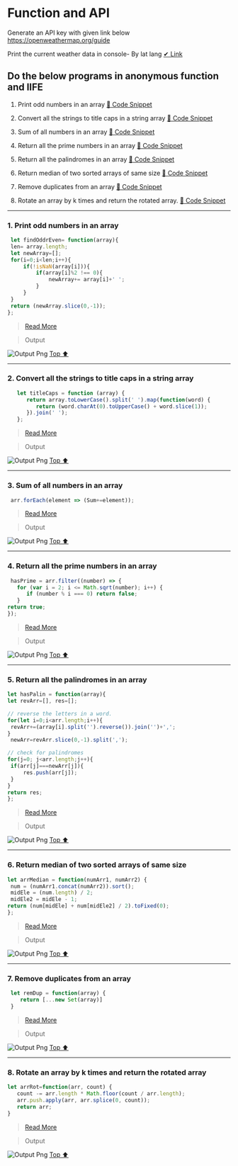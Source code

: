 # Function and API

Generate an API key with given link below https://openweathermap.org/guide 

Print the current weather data in console- By lat lang [✔ Link]()

## Do the below programs in anonymous function and IIFE

   1. Print odd numbers in an array [🔽 Code Snippet](#1-print-odd-numbers-in-an-array)

   2. Convert all the strings to title caps in a string array [🔽 Code Snippet](#2-convert-all-the-strings-to-title-caps-in-a-string-array)

   3. Sum of all numbers in an array [🔽 Code Snippet](#3-sum-of-all-numbers-in-an-array)

   4. Return all the prime numbers in an array [🔽 Code Snippet](#4-return-all-the-prime-numbers-in-an-array)

   5. Return all the palindromes in an array [🔽 Code Snippet](#5-return-all-the-palindromes-in-an-array)

   6. Return median of two sorted arrays of same size [🔽 Code Snippet](#6-return-median-of-two-sorted-arrays-of-same-size)

   7. Remove duplicates from an array [🔽 Code Snippet](#7-remove-duplicates-from-an-array)

   8. Rotate an array by k times and return the rotated array. [🔽 Code Snippet](#8-rotate-an-array-by-k-times-and-return-the-rotated-array)

---
   
### 1. Print odd numbers in an array
   
   ```js
    let findOddrEven= function(array){
    len= array.length;
    let newArray=[];
    for(i=0;i<len;i++){
        if(!isNaN(array[i])){
            if(array[i]%2 !== 0){
                newArray+= array[i]+' ';
            }
        }
    }
    return (newArray.slice(0,-1));
   };
   ```
   > [Read More](findOddrEven.js)   
   
   > Output 
   
   ![Output Png](output/OddArr.png) [Top ⬆ ](#do-the-below-programs-in-anonymous-function-and-iife)

---
### 2. Convert all the strings to title caps in a string array
   
   ```js
      let titleCaps = function (array) {
         return array.toLowerCase().split(' ').map(function(word) {
            return (word.charAt(0).toUpperCase() + word.slice(1));
         }).join(' ');
      };
   ```
   > [Read More](titleCaps.js)   
   
   > Output
   
   ![Output Png](output/TitleCaps.png) [Top ⬆ ](#do-the-below-programs-in-anonymous-function-and-iife)

---
### 3. Sum of all numbers in an array
   
   ```js
    arr.forEach(element => (Sum+=element));
   ```
   > [Read More](arrSum.js)
   
   > Output
   
   ![Output Png](output/arrSum.png) [Top ⬆ ](#do-the-below-programs-in-anonymous-function-and-iife)

---
### 4. Return all the prime numbers in an array
   
   ```js
    hasPrime = arr.filter((number) => {
      for (var i = 2; i <= Math.sqrt(number); i++) {
         if (number % i === 0) return false;
      }
   return true;
   });
   ```
   > [Read More](arrPrime.js)   
   
   > Output
   
   ![Output Png](output/arrPrime.png) [Top ⬆ ](#do-the-below-programs-in-anonymous-function-and-iife)

---
### 5. Return all the palindromes in an array
   
   ```js
   let hasPalin = function(array){
   let revArr=[], res=[];

   // reverse the letters in a word.
   for(let i=0;i<arr.length;i++){
    revArr+=(array[i].split('').reverse()).join('')+',';
   }
    newArr=revArr.slice(0,-1).split(',');

   // check for palindromes
   for(j=0; j<arr.length;j++){
    if(arr[j]===newArr[j]){
        res.push(arr[j]);
    }
   }
   return res; 
   };
   ```
   > [Read More](arrPalin.js)   
   
   > Output
   
   ![Output Png](output/arrPalin.png) [Top ⬆ ](#do-the-below-programs-in-anonymous-function-and-iife)
   
---
### 6. Return median of two sorted arrays of same size
   
   ```js
   let arrMedian = function(numArr1, numArr2) {
    num = (numArr1.concat(numArr2)).sort();
    midEle = (num.length) / 2;
    midEle2 = midEle - 1;
   return (num[midEle] + num[midEle2] / 2).toFixed(0);
   };
   ```
   > [Read More](arrMedian.js)   
   
   > Output 
   
   ![Output Png](output/arrMedian.png) [Top ⬆ ](#do-the-below-programs-in-anonymous-function-and-iife)

---
### 7. Remove duplicates from an array
   
   ```js
    let remDup = function(array) {
       return [...new Set(array)]
    }
   ```
   > [Read More](remDup.js)   
   
   > Output
   
   ![Output Png](output/remDup.png) [Top ⬆ ](#do-the-below-programs-in-anonymous-function-and-iife)

---
### 8. Rotate an array by k times and return the rotated array
   
   ```js
   let arrRot=function(arr, count) {
      count -= arr.length * Math.floor(count / arr.length);
      arr.push.apply(arr, arr.splice(0, count));
      return arr;
   }
   ```
   > [Read More](arrRot.js)   
   
   > Output 
  
   ![Output Png](output/arrRot.png) [Top ⬆ ](#do-the-below-programs-in-anonymous-function-and-iife)
